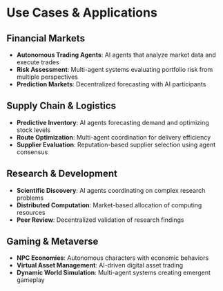 # Use Cases & Applications

## Financial Markets
- **Autonomous Trading Agents**: AI agents that analyze market data and execute trades
- **Risk Assessment**: Multi-agent systems evaluating portfolio risk from multiple perspectives
- **Prediction Markets**: Decentralized forecasting with AI participants

## Supply Chain & Logistics
- **Predictive Inventory**: AI agents forecasting demand and optimizing stock levels
- **Route Optimization**: Multi-agent coordination for delivery efficiency
- **Supplier Evaluation**: Reputation-based supplier selection using agent consensus

## Research & Development
- **Scientific Discovery**: AI agents coordinating on complex research problems
- **Distributed Computation**: Market-based allocation of computing resources
- **Peer Review**: Decentralized validation of research findings

## Gaming & Metaverse
- **NPC Economies**: Autonomous characters with economic behaviors
- **Virtual Asset Management**: AI-driven digital asset trading
- **Dynamic World Simulation**: Multi-agent systems creating emergent gameplay
